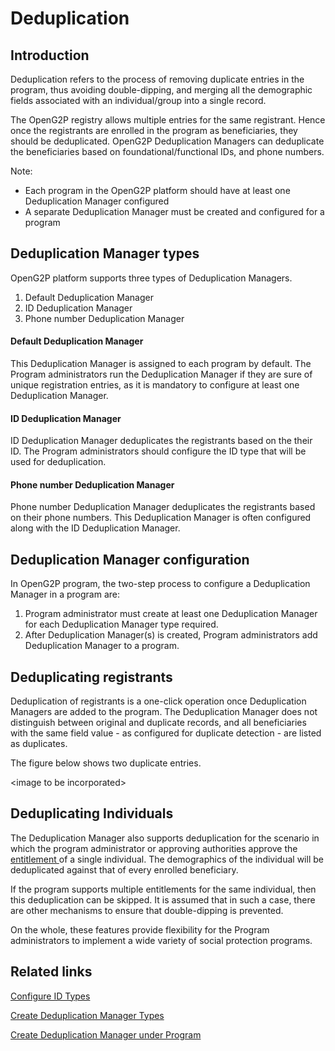 # Deduplication

## Introduction

Deduplication refers to the process of removing duplicate entries in the program, thus avoiding double-dipping, and merging all the demographic fields associated with an individual/group into a single record.

The OpenG2P registry allows multiple entries for the same registrant. Hence once the registrants are enrolled in the program as beneficiaries, they should be deduplicated. OpenG2P Deduplication Managers can deduplicate the beneficiaries based on foundational/functional IDs, and phone numbers.

Note:&#x20;

* Each program in the OpenG2P platform should have at least one Deduplication Manager configured
* A separate Deduplication Manager must be created and configured for a program

## Deduplication Manager types

OpenG2P platform supports three types of Deduplication Managers.

1. Default Deduplication Manager
2. ID Deduplication Manager
3. Phone number Deduplication Manager

#### Default Deduplication Manager

This Deduplication Manager is assigned to each program by default. The Program administrators run the Deduplication Manager if they are sure of unique registration entries, as it is mandatory to configure at least one Deduplication Manager.

#### ID Deduplication Manager

ID Deduplication Manager deduplicates the registrants based on the their ID. The Program administrators should configure the ID type that will be used for deduplication.&#x20;

#### Phone number Deduplication Manager

Phone number Deduplication Manager deduplicates the registrants based on their phone numbers. This Deduplication Manager is often configured along with the ID Deduplication Manager.

## Deduplication Manager configuration

In OpenG2P program, the two-step process to configure a Deduplication Manager in a program are:

1. Program administrator must create at least one Deduplication Manager for each Deduplication Manager type required.&#x20;
2. After Deduplication Manager(s) is created, Program administrators add Deduplication Manager to a program.&#x20;

## Deduplicating registrants

Deduplication of registrants is a one-click operation once Deduplication Managers are added to the program. The Deduplication Manager does not distinguish between original and duplicate records, and all beneficiaries with the same field value - as configured for duplicate detection - are listed as duplicates.

The figure below shows two duplicate entries.

\<image to be incorporated>

## Deduplicating Individuals

The Deduplication Manager also supports deduplication for the scenario in which the program administrator or approving authorities approve the [entitlement ](entitlement.md)of a single individual. The demographics of the individual will be deduplicated against that of every enrolled beneficiary.

If the program supports multiple entitlements for the same individual, then this deduplication can be skipped. It is assumed that in such a case, there are other mechanisms to ensure that double-dipping is prevented.

On the whole, these features provide flexibility for the Program administrators to implement a wide variety of social protection programs.

## Related links

[Configure ID Types](https://github.com/OpenG2P/openg2p-documentation/blob/1.2.1/platform/modules/guides/user-guides/configure-id-types.md)

[Create Deduplication Manager Types](https://github.com/OpenG2P/openg2p-documentation/blob/1.2.1/platform/modules/guides/user-guides/create-deduplication-manager-types/README.md)

[Create Deduplication Manager under Program](https://github.com/OpenG2P/openg2p-documentation/blob/1.2.1/platform/modules/guides/user-guides/create-deduplication-manager.md)

##
